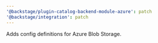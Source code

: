 ```yaml
---
'@backstage/plugin-catalog-backend-module-azure': patch
'@backstage/integration': patch
---
```


Adds config definitions for Azure Blob Storage.
